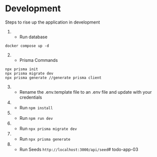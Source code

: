 # Development
Steps to rise up the application in development

1. * Run database 
```
docker compose up -d
```

2. * Prisma Commands
```
npx prisma init
npx prisma migrate dev
npx prisma generate //generate prisma client
```

3. * Rename the .env.template file to an .env file and update with your credentials
4. * Run ```npm install```
5. * Run ```npm run dev```
6. * Run ```npx prisma migrate dev```
7. * Run ```npx prisma generate```
8. * Run Seeds ```http://localhost:3000/api/seed```# todo-app-03
